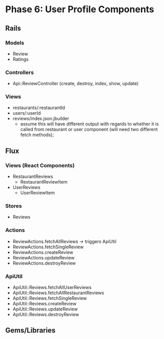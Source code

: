 # Phase 6: User Profile Components

## Rails
### Models
* Review
* Ratings

### Controllers
* Api::ReviewController (create, destroy, index, show, update)

### Views
* restaurants/:restaurantId
* users/:userId
* reviews/index.json.jbuilder
  * assume this will have different output with regards to whether it is called from restaurant or user component (will need two different fetch methods);

## Flux
### Views (React Components)
* RestaurantReviews
  - RestaurantReviewItem
* UserReviews
  - UserReviewItem

### Stores
* Reviews

### Actions
* ReviewActions.fetchAllReviews -> triggers ApiUtil
* ReviewActions.fetchSingleReview
* ReviewActions.createReview
* ReviewActions.updateReview
* ReviewActions.destroyReview

### ApiUtil
* ApiUtil::Reviews.fetchAllUserReviews
* ApiUtil::Reviews.fetchAllRestaurantReviews
* ApiUtil::Reviews.fetchSingleReview
* ApiUtil::Reviews.createReview
* ApiUtil::Reviews.updateReview
* ApiUtil::Reviews.destroyReview

## Gems/Libraries
